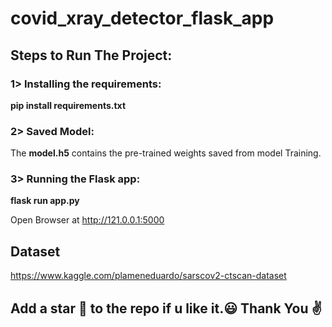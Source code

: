 # covid_xray_detector_flask_app
## Steps to Run The Project:
### 1> Installing the requirements:

<b>pip install requirements.txt</b> 

### 2> Saved Model:

The <b>model.h5</b> contains the pre-trained weights saved from model Training.

### 3> Running the Flask app:

<b> flask run app.py</b>

Open Browser at http://121.0.0.1:5000

## Dataset

https://www.kaggle.com/plameneduardo/sarscov2-ctscan-dataset

## Add a star 🌟 to the repo if u like it.:smiley: Thank You :v:

